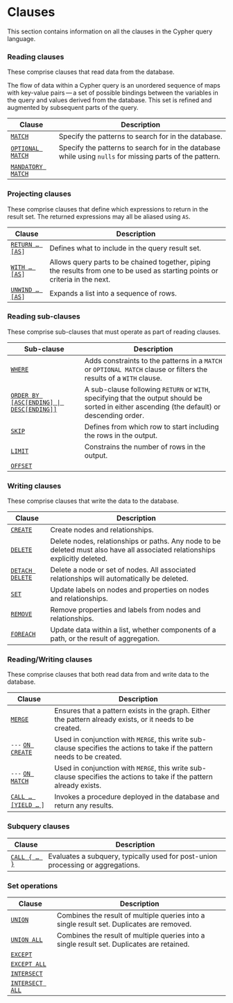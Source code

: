# Clauses

This section contains information on all the clauses in the Cypher query language.

### Reading clauses

These comprise clauses that read data from the database.

The flow of data within a Cypher query is an unordered sequence of maps with key-value pairs — a set of possible bindings between the variables in the query and values derived from the database. This set is refined and augmented by subsequent parts of the query.

| Clause                                | Description                                                                                              |
| ------------------------------------- | -------------------------------------------------------------------------------------------------------- |
| [`MATCH`](match.md)                   | Specify the patterns to search for in the database.                                                      |
| [`OPTIONAL MATCH`](broken-reference)  | Specify the patterns to search for in the database while using `nulls` for missing parts of the pattern. |
| [`MANDATORY MATCH`](broken-reference) |                                                                                                          |

### Projecting clauses

These comprise clauses that define which expressions to return in the result set. The returned expressions may all be aliased using `AS`.

| Clause                          | Description                                                                                                                   |
| ------------------------------- | ----------------------------------------------------------------------------------------------------------------------------- |
| [`RETURN …​ [AS`](return.md)`]` | Defines what to include in the query result set.                                                                              |
| [`WITH …​ [AS`](with.md)`]`     | Allows query parts to be chained together, piping the results from one to be used as starting points or criteria in the next. |
| [`UNWIND …​ [AS`](unwind.md)`]` | Expands a list into a sequence of rows.                                                                                       |

### Reading sub-clauses

These comprise sub-clauses that must operate as part of reading clauses.

| Sub-clause                                              | Description                                                                                                                                   |
| ------------------------------------------------------- | --------------------------------------------------------------------------------------------------------------------------------------------- |
| [`WHERE`](where.md)                                     | Adds constraints to the patterns in a `MATCH` or `OPTIONAL MATCH` clause or filters the results of a `WITH` clause.                           |
| [`ORDER BY [ASC[ENDING] \| DESC[ENDING]]`](order-by.md) | A sub-clause following `RETURN` or `WITH`, specifying that the output should be sorted in either ascending (the default) or descending order. |
| [`SKIP`](skip-limit-offset.md)                          | Defines from which row to start including the rows in the output.                                                                             |
| [`LIMIT`](skip-limit-offset.md)                         | Constrains the number of rows in the output.                                                                                                  |
| [`OFFSET`](skip-limit-offset.md)                        |                                                                                                                                               |

### Writing clauses

These comprise clauses that write the data to the database.

| Clause                       | Description                                                                                                                  |
| ---------------------------- | ---------------------------------------------------------------------------------------------------------------------------- |
| [`CREATE`](create.md)        | Create nodes and relationships.                                                                                              |
| [`DELETE`](delete.md)        | Delete nodes, relationships or paths. Any node to be deleted must also have all associated relationships explicitly deleted. |
| [`DETACH DELETE`](delete.md) | Delete a node or set of nodes. All associated relationships will automatically be deleted.                                   |
| [`SET`](set.md)              | Update labels on nodes and properties on nodes and relationships.                                                            |
| [`REMOVE`](remove.md)        | Remove properties and labels from nodes and relationships.                                                                   |
| [`FOREACH`](foreach.md)      | Update data within a list, whether components of a path, or the result of aggregation.                                       |

### Reading/Writing clauses

These comprise clauses that both read data from and write data to the database.

| Clause                           | Description                                                                                                               |
| -------------------------------- | ------------------------------------------------------------------------------------------------------------------------- |
| [`MERGE`](merge.md)              | Ensures that a pattern exists in the graph. Either the pattern already exists, or it needs to be created.                 |
| `---` [`ON CREATE`](merge.md)    | Used in conjunction with `MERGE`, this write sub-clause specifies the actions to take if the pattern needs to be created. |
| `---` [`ON MATCH`](merge.md)     | Used in conjunction with `MERGE`, this write sub-clause specifies the actions to take if the pattern already exists.      |
| [`CALL …​ [YIELD …​` ](call/)`]` | Invokes a procedure deployed in the database and return any results.                                                      |

### Subquery clauses

| Clause                 | Description                                                                     |
| ---------------------- | ------------------------------------------------------------------------------- |
| [`CALL { …​ }`](call/) | Evaluates a subquery, typically used for post-union processing or aggregations. |

### Set operations

| Clause                                        | Description                                                                                |
| --------------------------------------------- | ------------------------------------------------------------------------------------------ |
| [`UNION`](set-operators/union.md)             | Combines the result of multiple queries into a single result set. Duplicates are removed.  |
| [`UNION ALL`](set-operators/union.md)         | Combines the result of multiple queries into a single result set. Duplicates are retained. |
| [`EXCEPT`](set-operators/except.md)           |                                                                                            |
| [`EXCEPT ALL`](set-operators/except.md)       |                                                                                            |
| [`INTERSECT`](set-operators/intersect.md)     |                                                                                            |
| [`INTERSECT ALL`](set-operators/intersect.md) |                                                                                            |

